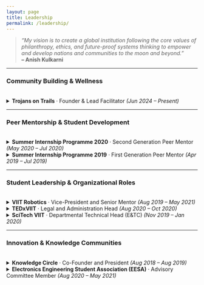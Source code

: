 ```yaml
---
layout: page
title: Leadership
permalink: /leadership/
---
```


<blockquote>
  <em>“My vision is to create a global institution following the core values of philanthropy, ethics, and future-proof systems thinking to empower and develop nations and communities to the moon and beyond.”</em><br/>
  <strong>– Anish Kulkarni</strong>
</blockquote>

---

<h3>Community Building & Wellness</h3>
<br/>

<details>
<summary><strong>Trojans on Trails</strong> · Founder & Lead Facilitator <em>(Jun 2024 – Present)</em></summary>
<br/>
<p><strong>Affiliation:</strong> University of Southern California</p>
<ul>
  <li>Founded and lead a weekly hiking initiative for 50+ students to explore trails around Los Angeles via Discord.</li>
  <li>Coordinate polls for trail difficulty and generate pre-hike logistics docs (routes, transport, contacts, weather, topology).</li>
  <li>Maintain detailed post-hike documentation with attendance, timings, and deviations.</li>
</ul>
</details>


<hr/>

<h3>Peer Mentorship & Student Development</h3>
<br/>

<details>
<summary><strong>Summer Internship Programme 2020</strong> · Second Generation Peer Mentor <em>(May 2020 – Jul 2020)</em></summary>
<br/>
<p><strong>Affiliation:</strong> Vishwakarma Institute of Information Technology</p>
<ul>
  <li>Mentored 90 first-year students in 20 teams across domains like robotics, ML, and image processing.</li>
  <li>Facilitated the filing of 3 copyrights and 2 patents.</li>
  <li>Implemented Scrum to manage timelines and build PoCs within 8 weeks.</li>
</ul>
</details>

<details>
<summary><strong>Summer Internship Programme 2019</strong> · First Generation Peer Mentor <em>(Apr 2019 – Jul 2019)</em></summary>
<br/>
<p><strong>Affiliation:</strong> Vishwakarma Institute of Information Technology</p>
<ul>
  <li>Guided 25 freshmen across 5 teams building early-stage electronics and control systems projects.</li>
  <li>Enabled the filing of 1 patent and implemented technical review cycles.</li>
</ul>
</details>


<hr/>

<h3>Student Leadership & Organizational Roles</h3>
<br/>

<details>
<summary><strong>VIIT Robotics</strong> · Vice-President and Senior Mentor <em>(Aug 2019 – May 2021)</em></summary>
<br/>
<p><strong>Affiliation:</strong> Vishwakarma Institute of Information Technology</p>
<ul>
  <li>Led a 15-member robotics team through a strategic transition from ad-hoc building to a structured, design-first methodology — reducing robot development cycle time by <strong>30%</strong>.</li>
  <li>Implemented modular robotics design practices to enable component reuse across projects — <strong>cut redundant effort by 50%</strong> and improved competition readiness.</li>
  <li>Standardized documentation, project review, and collaboration tools using Trello and agile Kanban workflows — improved team accountability and knowledge transfer.</li>
  <li>Secured <strong>$1.5K in long-term funding</strong> by demonstrating team growth, reusable IP, and academic alignment — supported continued use of team-designed robotic chassis even 5+ years later.</li>
  <li>Developed 4+ in-house electronics boards and adapter circuits to reduce wiring faults and improve system-level integration — enabling compatibility with modern control platforms like ROS.</li>
</ul>
</details>


<details>
<summary><strong>TEDxVIIT</strong> · Legal and Administration Head <em>(Aug 2020 – Oct 2020)</em></summary>
<br/>
<p><strong>Affiliation:</strong> Vishwakarma Institute of Information Technology</p>
<ul>
  <li>Oversaw licensing compliance, team documentation, and internal operations for TEDx event approval.</li>
  <li>Provided IT support and onboarding using Slack, Trello, and Google Workspace.</li>
</ul>
</details>

<details>
<summary><strong>SciTech VIIT</strong> · Departmental Technical Head (E&TC) <em>(Nov 2019 – Jan 2020)</em></summary>
<br/>
<p><strong>Affiliation:</strong> Vishwakarma Institute of Information Technology</p>
<ul>
  <li>Curated science exhibits for electronics category and coordinated student-faculty communication for VIIT’s tech fair.</li>
  <li>Offered mentoring and exhibit preparation support to help students improve innovation and clarity.</li>
</ul>
</details>


<hr/>

<h3>Innovation & Knowledge Communities</h3>
<br/>

<details>
<summary><strong>Knowledge Circle</strong> · Co-Founder and President <em>(Aug 2018 – Aug 2019)</em></summary>
<br/>
<p><strong>Affiliation:</strong> Vishwakarma Institute of Information Technology</p>
<ul>
  <li>Founded a peer-learning and product incubation network of 150+ students and alumni across disciplines.</li>
  <li>Guided the group to develop 3 successful prototype-stage projects within a year.</li>
  <li>Promoted synergy between tech-minded and business-minded students to drive interdisciplinary innovation.</li>
</ul>
</details>

<details>
<summary><strong>Electronics Engineering Student Association (EESA)</strong> · Advisory Committee Member <em>(Aug 2020 – May 2021)</em></summary>
<br/>
<p><strong>Affiliation:</strong> Vishwakarma Institute of Information Technology</p>
<ul>
  <li>Supported student-led innovation events and industry interface sessions.</li>
  <li>Encouraged peer-to-peer learning culture and helped guide project showcases and review panels.</li>
</ul>
</details>

